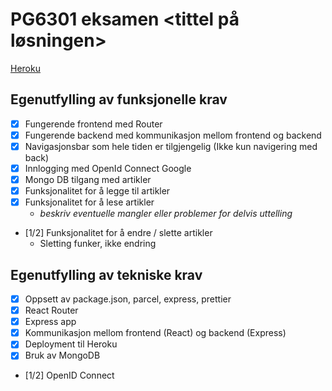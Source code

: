 # PG6301 eksamen <tittel på løsningen>

[Heroku](https://pgr6301-exam-gabeogard.herokuapp.com/)
## Egenutfylling av funksjonelle krav

* [x] Fungerende frontend med Router
* [x] Fungerende backend med kommunikasjon mellom frontend og backend
* [x] Navigasjonsbar som hele tiden er tilgjengelig (Ikke kun navigering med back)
* [x] Innlogging med OpenId Connect Google
* [x] Mongo DB tilgang med artikler
* [x] Funksjonalitet for å legge til artikler
* [x] Funksjonalitet for å lese artikler
  * *beskriv eventuelle mangler eller problemer for delvis uttelling*
* [1/2] Funksjonalitet for å endre / slette artikler
  * Sletting funker, ikke endring

## Egenutfylling av tekniske krav

* [x] Oppsett av package.json, parcel, express, prettier
* [x] React Router
* [x] Express app
* [x] Kommunikasjon mellom frontend (React) og backend (Express)
* [x] Deployment til Heroku
* [x] Bruk av MongoDB
* [1/2] OpenID Connect


